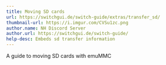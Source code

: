 ```yaml
---
title: Moving SD cards
url: https://switchgui.de/switch-guide/extras/transfer_sd/
thumbnail-url: https://i.imgur.com/CVSu1zc.png
author.name: NH Discord Server
author.url: https://switchgui.de/switch-guide/
help-desc: Embeds sd transfer information
---
```


A guide to moving SD cards with emuMMC
